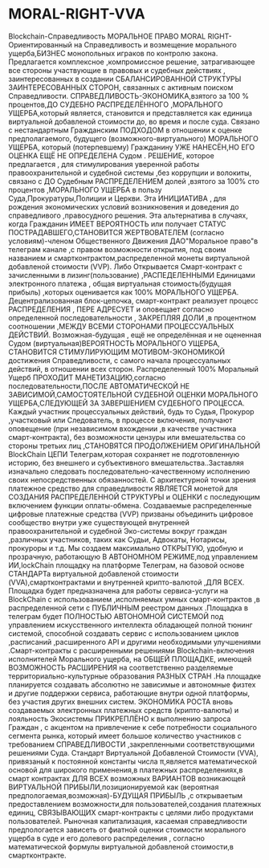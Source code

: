 # MORAL-RIGHT-VVA
Blockchain-Справедливость
       МОРАЛЬНОЕ ПРАВО        MORAL RIGHT-Ориентированный на Справедливость и возмещение морального ущерба,БИЗНЕС монопольных играков по контролю закона.                                                                                                                                          
Предлагается комплексное ,компромиссное решение, затрагивающее все стороны участвующие в правовых и судебных действиях , заинтересованных в создании СБАЛАНСИРОВАННОЙ СТРУКТУРЫ ЗАИНТЕРЕСОВАННЫХ СТОРОН, связанных с активным поиском  Справедливости.
СПРАВЕДЛИВОСТЬ-ЭКОНОМИКА,взятого за 100 % процентов,ДО СУДЕБНО РАСПРЕДЕЛЁННОГО ,МОРАЛЬНОГО УЩЕРБА,который является, становится и представляется как единица виртуальной добавленой стоимости до, во время и после суда. 
Связано с нестандартным Гражданским ПОДХОДОМ  в отношении к оценке предполагаемого, будущего (возможного-виртуального)   МОРАЛЬНОГО УЩЕРБА, который (потерпевшему) Гражданину УЖЕ НАНЕСЁН,НО ЕГО ОЦЕНКА ЕЩЁ НЕ ОПРЕДЕЛЕНА Судом .
РЕШЕНИЕ, которое предлагается , для стимулирования уверенной работы правоохранительной и судебной системы ,без коррупции и волокиты, связано с  ДО Судебным РАСПРЕДЕЛЕНИЕМ долей ,взятого за 100% сто процентов ,МОРАЛЬНОГО УЩЕРБА в пользу  Суда,Прокуратуры,Полиции и Церкви.
Эта ИНИЦИАТИВА , для рождения экономических условий возникновения и доведения до справедливого ,правосудного решения.
Эта альтернатива в случаях, когда Гражданин   ИМЕЕТ ВЕРОЯТНОСТЬ или получает СТАТУС ПОСТРАДАВШЕГО,СТАНОВИТСЯ ЖЕРТВОВАТЕЛЕМ (согласно условиям)-членом Общественного Движения ДАО"Моральное право"в телеграм  канале ,с правом возможности открытия,  под своим названием и смартконтрактом,распределенной монеты виртуальной добавленой стоимости (VVP). Либо
Открывается Смарт-контракт с зачисленными в лизинг(пользование) ,РАСПЕДЕЛЕННЫМИ Единицами электронного платежа , общая виртуальная стоимость(будущая прибыль) ,которых оценивается как 100% МОРАЛЬНОГО УЩЕРБА. Децентрализованная блок-цепочка, смарт-контракт реализует процесс РАСПРЕДЕЛЕНИЯ  ,  ПЕРЕ АДРЕСУЕТ и оповещает согласно определенной последовательности , ЗАКРЕПЛЯЯ ДОЛИ ,в процентном соотношении ,МЕЖДУ ВСЕМИ СТОРОНАМИ ПРОЦЕССУАЛЬНЫХ ДЕЙСТВИЙ.
Возможная-будущая , ещё не определённая и не оцененная Судом (виртуальная)ВЕРОЯТНОСТЬ МОРАЛЬНОГО УЩЕРБА, СТАНОВИТСЯ СТИМУЛИРУЮЩИМ МОТИВОМ-ЭКОНОМИКОЙ достижения Справедливости, с самого начала процессуальных действий, в отношении всех сторон.
Распределенный 100% Моральный Ущерб ПРОХОДИТ МАНЕТИЗАЦИЮ,согласно последовательности,ПОСЛЕ АВТОМАТИЧЕСКОЙ НЕ ЗАВИСИМОЙ,САМОСТОЯТЕЛЬНОЙ СУДЕБНОЙ ОЦЕНКИ МОРАЛЬНОГО УЩЕРБА,СЛЕДУЮЩЕЙ ЗА ЗАВЕРШЕНИЕМ СУДЕБНОГО ПРОЦЕССА.
Каждый участник процессуальных действий, будь то Судья, Прокурор ,участковый или Следователь, в процессе включения, получают оповещение (при независимом вхождении ,в качестве участника смарт-контракта), без возможности цензуры или вмешательства со стороны третьих лиц ,СТАНОВЯТСЯ ПРОДОЛЖЕНИЕМ ОРИГИНАЛЬНОЙ BlockChain ЦЕПИ Телеграм,которая сохраняет не подготовленную историю, без внешнего и субъективного вмешательства..Заставляя изначально следовать последовательно-качественному исполнению своих непосредственных обязанностей.
С архитектурной точки зрения платежное средство  для справедливости ЯВЛЯЕТСЯ монетой для  СОЗДАНИЯ РАСПРЕДЕЛЕННОЙ СТРУКТУРЫ и ОЦЕНКИ с последующим включением функции оплаты-обмена. Создаваемые распределенные цифровые платежные средства (VVP) призваны объединить цифровое сообщество внутри уже существующей внутренней правоохранительной и судебной Эко-системы вокруг граждан ,различных участников, таких как Судьи, Адвокаты, Нотарисы, прокуроры и т.д.
Мы создаем максимально ОТКРЫТУЮ, удобную и прозрачную, работающую В АВТОНОМНОМ РЕЖИМЕ,под управлением ИИ,lockChain площадку на платформе Телеграм, на базовой основе СТАНДАРТа виртуальной добавленой стоимости (VVA),смартконтрактами и внутренней крипто-валютой ,ДЛЯ ВСЕХ. Площадка будет предназначена для работы сервиса-услуги на BlockChain с использованием ,исполняемых умных смарт-контрактов ,в распределенной сети с ПУБЛИЧНЫМ реестром данных .Площадка в телеграм будет ПОЛНОСТЬЮ АВТОНОМНОЙ СИСТЕМОЙ под управлением искусственного интеллекта обладающей полной тюнинг системой, способной создавать сервис с использованием циклов ,расписаний ,расширенного API и другими необходимыми улучшениями .Смарт-контракты с расширенными решениями Blockchain-включения исполнителей Морального ущерба, на ОБЩЕЙ ПЛОЩАДКЕ, имеющей ВОЗМОЖНОСТЬ РАСШИРЕНИЯ на соответственно разделяемые территориально-культурные образования РАЗНЫХ СТРАН .На площадке планируется создавать абсолютно не зависимые и автономные физтех и другие поддержки сервиса, работающие внутри одной платформы, без участия других внешних систем.
ЭКОНОМИКА РОСТА вновь создаваемых электронных платежных средств (крипто-валюты) и лояльность Экосистемы ПРИКРЕПЛЁНО к выполнению запроса Граждан , с акцентом на привлечение к себе потребности социального сегмента рынка, который имеет большое количество участников с требованием СПРАВЕДЛИВОСТИ ,закрепленными соответствующими решениями Суда.                    Стандарт Виртуальной Добавленой Стоимости (VVA), привязаный к постоянной константы числа π,является математической основой для широкого применения,в платежных распределениях,в смарт контрактах ДЛЯ ВСЕХ возможных ВАРИАНТОВ возникающей ВИРТУАЛЬНОЙ  ПРИБЫЛИ,позиционируемой как (вероятная предпологаемая,возможная)-БУДУЩАЯ ПРИБЫЛЬ ,с открываетым предоставлением возможности,для пользователей,создания платежных единиц, СВЯЗЫВАЮЩИХ смарт-контракты с целями либо продуктами пользователей. 
 Рыночная капитализация, касаемая справедливости  предпологается зависеть от фиатной оценки стоимости морального ущерба в суде и его долевого распределения , согласно математической формулы виртуальной добавленой стоимости,в смартконтракте.             

